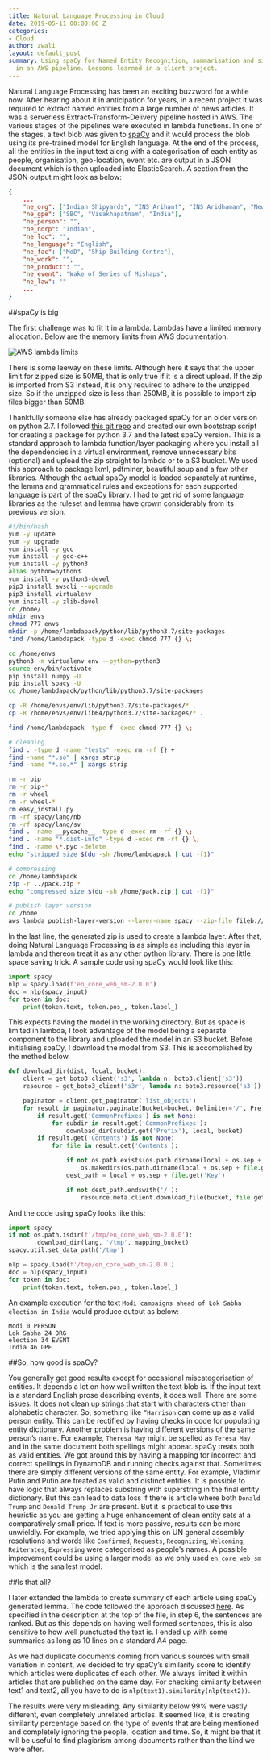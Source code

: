 ```yaml
---
title: Natural Language Processing in Cloud
date: 2019-05-11 00:00:00 Z
categories:
- Cloud
author: zwali
layout: default_post
summary: Using spaCy for Named Entity Recognition, summarisation and similarity analysis
  in an AWS pipeline. Lessons learned in a client project.
---
```


Natural Language Processing has been an exciting buzzword for a while now. After hearing about it in anticipation for years, in a recent project it was required to extract named entities from a large number of news articles. It was a serverless Extract-Transform-Delivery pipeline hosted in AWS. The various stages of the pipelines were executed in lambda functions. In one of the stages, a text blob was given to [spaCy](https://spacy.io/) and it would process the blob using its pre-trained model for English language. At the end of the process, all the entities in the input text along with a categorisation of each entity as people, organisation, geo-location, event etc. are output in a JSON document which is then uploaded into ElasticSearch. A section from the JSON output might look as below:

~~~ json
{
	...
	"ne_org": ["Indian Shipyards", "INS Arihant", "INS Aridhaman", "New Delhi Vayu Aerospace Review"], 
	"ne_gpe": ["SBC", "Visakhapatnam", "India"], 
	"ne_person": "", 
	"ne_norp": "Indian", 
	"ne_loc": "", 
	"ne_language": "English", 
	"ne_fac": ["MoD", "Ship Building Centre"], 
	"ne_work": "", 
	"ne_product": "", 
	"ne_event": "Wake of Series of Mishaps", 
	"ne_law": ""
	...
}
~~~

##spaCy is big 

The first challenge was to fit it in a lambda. Lambdas have a limited memory allocation. Below are the memory limits from AWS documentation.

<p><img src='{{ site.baseurl }}/zwali/assets/spacy-ner/lambda_limits.PNG' title="AWS lambda limits" alt="AWS lambda limits" /></p>

There is some leeway on these limits. Although here it says that the upper limit for zipped size is 50MB, that is only true if it is a direct upload. If the zip is imported from S3 instead, it is only required to adhere to the unzipped size. So if the unzipped size is less than 250MB, it is possible to import zip files bigger than 50MB.

Thankfully someone else has already packaged spaCy for an older version on python 2.7. I followed [this git repo](https://github.com/ryfeus/lambda-packs/tree/master/Spacy) and created our own bootstrap script for creating a package for python 3.7 and the latest spaCy version. This is a standard approach to lambda function/layer packaging where you install all the dependencies in a virtual environment, remove unnecessary bits (optional) and upload the zip straight to lambda or to a S3 bucket. We used this approach to package lxml, pdfminer, beautiful soup and a few other libraries. Although the actual spaCy model is loaded separately at runtime, the lemma and grammatical rules and exceptions for each supported language is part of the spaCy library. I had to get rid of some language libraries as the ruleset and lemma have grown considerably from its previous version.

~~~ sh
#!/bin/bash
yum -y update
yum -y upgrade
yum install -y gcc 
yum install -y gcc-c++
yum install -y python3
alias python=python3
yum install -y python3-devel
pip3 install awscli --upgrade
pip3 install virtualenv
yum install -y zlib-devel
cd /home/
mkdir envs
chmod 777 envs
mkdir -p /home/lambdapack/python/lib/python3.7/site-packages
find /home/lambdapack -type d -exec chmod 777 {} \;

cd /home/envs
python3 -m virtualenv env --python=python3
source env/bin/activate
pip install numpy -U
pip install spacy -U
cd /home/lambdapack/python/lib/python3.7/site-packages

cp -R /home/envs/env/lib/python3.7/site-packages/* .
cp -R /home/envs/env/lib64/python3.7/site-packages/* .

find /home/lambdapack -type f -exec chmod 777 {} \;

# cleaning
find . -type d -name "tests" -exec rm -rf {} +
find -name "*.so" | xargs strip
find -name "*.so.*" | xargs strip

rm -r pip
rm -r pip-*
rm -r wheel
rm -r wheel-*
rm easy_install.py
rm -rf spacy/lang/nb
rm -rf spacy/lang/sv
find . -name __pycache__ -type d -exec rm -rf {} \;
find . -name "*.dist-info" -type d -exec rm -rf {} \;
find . -name \*.pyc -delete
echo "stripped size $(du -sh /home/lambdapack | cut -f1)"

# compressing
cd /home/lambdapack
zip -r ../pack.zip *
echo "compressed size $(du -sh /home/pack.zip | cut -f1)" 

# publish layer version
cd /home
aws lambda publish-layer-version --layer-name spacy --zip-file fileb://layerpack.zip --compatible-runtimes python3.7 --region eu-west-2

~~~

In the last line, the generated zip is used to create a lambda layer. After that, doing Natural Language Processing is as simple as including this layer in lambda and thereon treat it as any other python library. There is one little space saving trick. A sample code using spaCy would look like this:

~~~ python
import spacy
nlp = spacy.load(f'en_core_web_sm-2.0.0')
doc = nlp(spacy_input)
for token in doc:
    print(token.text, token.pos_, token.label_)
~~~

This expects having the model in the working directory. But as space is limited in lambda, I took advantage of the model being a separate component to the library and uploaded the model in an S3 bucket. Before initialising spaCy, I download the model from S3. This is accomplished by the method below.

~~~ python
def download_dir(dist, local, bucket):
    client = get_boto3_client('s3', lambda n: boto3.client('s3'))
    resource = get_boto3_client('s3r', lambda n: boto3.resource('s3'))

    paginator = client.get_paginator('list_objects')
    for result in paginator.paginate(Bucket=bucket, Delimiter='/', Prefix=dist):
        if result.get('CommonPrefixes') is not None:
            for subdir in result.get('CommonPrefixes'):
                download_dir(subdir.get('Prefix'), local, bucket)
        if result.get('Contents') is not None:
            for file in result.get('Contents'):

                if not os.path.exists(os.path.dirname(local + os.sep + file.get('Key'))):
                    os.makedirs(os.path.dirname(local + os.sep + file.get('Key')))
                dest_path = local + os.sep + file.get('Key')

                if not dest_path.endswith('/'):
                    resource.meta.client.download_file(bucket, file.get('Key'), dest_path)
~~~

And the code using spaCy looks like this:

~~~ python
import spacy
if not os.path.isdir(f'/tmp/en_core_web_sm-2.0.0'):
        download_dir(lang, '/tmp', mapping_bucket)
spacy.util.set_data_path('/tmp')

nlp = spacy.load(f'/tmp/en_core_web_sm-2.0.0')
doc = nlp(spacy_input)
for token in doc:
    print(token.text, token.pos_, token.label_)
~~~

An example execution for the text `Modi campaigns ahead of Lok Sabha election in India` would produce output as below: 

~~~
Modi 0 PERSON
Lok Sabha 24 ORG
election 34 EVENT
India 46 GPE
~~~

##So, how good is spaCy? 

You generally get good results except for occasional miscategorisation of entities. It depends a lot on how well written the text blob is. If the input text is a standard English prose describing events, it does well. There are some issues. It does not clean up strings that start with characters other than alphabetic character. So, something like `“Harrison` can come up as a valid person entity. This can be rectified by having checks in code for populating entity dictionary. Another problem is having different versions of the same person’s name. For example, `Theresa May` might be spelled as `Teresa May` and in the same document both spellings might appear. spaCy treats both as valid entities. We got around this by having a mapping for incorrect and correct spellings in DynamoDB and running checks against that. Sometimes there are simply different versions of the same entity. For example, Vladimir Putin and Putin are treated as valid and distinct entities. It is possible to have logic that always replaces substring with superstring in the final entity dictionary. But this can lead to data loss if there is article where both `Donald Trump` and `Donald Trump Jr` are present. But it is practical to use this heuristic as you are getting a huge enhancement of clean entity sets at a comparatively small price. If text is more passive, results can be more unwieldly. For example, we tried applying this on UN general assembly resolutions and words like `Confirmed`, `Requests`, `Recognizing`, `Welcoming`, `Reiterates`, `Expressing` were categorised as people’s names. A possible improvement could be using a larger model as we only used `en_core_web_sm` which is the smallest model.

##Is that all? 

I later extended the lambda to create summary of each article using spaCy generated lemma. The code followed the approach discussed [here](https://github.com/KevinPike/spacy-summary/blob/master/main.py). As specified in the description at the top of the file, in step 6, the sentences are ranked. But as this depends on having well formed sentences, this is also sensitive to how well punctuated the text is. I ended up with some summaries as long as 10 lines on a standard A4 page.

As we had duplicate documents coming from various sources with small variation in content, we decided to try spaCy’s similarity score to identify which articles were duplicates of each other. We always limited it within articles that are published on the same day. For checking similarity between text1 and text2, all you have to do is `nlp(text1).similarity(nlp(text2))`.

The results were very misleading. Any similarity below 99% were vastly different, even completely unrelated articles. It seemed like, it is creating similarity percentage based on the type of events that are being mentioned and completely ignoring the people, location and time. So, it might be that it will be useful to find plagiarism among documents rather than the kind we were after.
